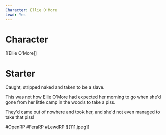 ```yaml
---
Character: Ellie O'More
Lewd: Yes
---
```

# Character
[[Ellie O'More]]

# Starter
Caught, stripped naked and taken to be a slave.

This was not how Ellie O'More had expected her morning to go when she'd gone from her little camp in the woods to take a piss.

They'd came out of nowhere and took her, and she'd not even managed to take that piss!

#OpenRP #FeraRP #LewdRP
![[111.jpeg]]
